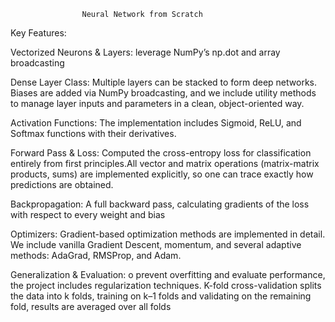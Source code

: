                     Neural Network from Scratch

Key Features:








Vectorized Neurons & Layers:
      leverage NumPy’s np.dot and array broadcasting



      
Dense Layer Class:
      Multiple layers can be stacked to form deep networks. Biases are added via NumPy broadcasting, and we include utility methods to manage layer inputs and parameters in a clean, object-oriented way.




      
Activation Functions:
      The implementation includes Sigmoid, ReLU, and Softmax functions with their derivatives.



      
Forward Pass & Loss:
      Computed the cross-entropy loss for classification entirely from first principles.All vector and matrix operations (matrix-matrix products, sums) are implemented explicitly, so one can trace exactly how predictions are obtained.



      
Backpropagation:
      A full backward pass, calculating gradients of the loss with respect to every weight and bias



      
Optimizers:
      Gradient-based optimization methods are implemented in detail. We include vanilla Gradient Descent, momentum, and several adaptive methods: AdaGrad, RMSProp, and Adam.




      
Generalization & Evaluation:
      o prevent overfitting and evaluate performance, the project includes regularization techniques. K-fold cross-validation splits the data into k folds, training on k–1 folds and validating on the remaining fold, results are averaged over all folds
